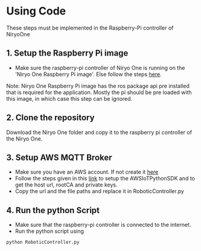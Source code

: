 # Using Code

These steps must be implemented in the Raspberry-Pi controller of NiryoOne

## 1. Setup the Raspberry Pi image
* Make sure the raspberry-pi controller of Niryo One is running on the 'Niryo One Raspberry Pi image'. Else follow the steps [here](https://niryo.com/docs/niryo-one/update-your-robot/update-raspberry-pi-image/).<br>

Note: Niryo One Raspberry Pi image has the ros package api pre installed that is required for the application. Mostly the pi should be pre loaded with this image, in which case this step can be ignored.

## 2. Clone the repository
Download the Niryo One folder and copy it to the raspberry pi controller of the Niryo One.
## 3. Setup AWS MQTT Broker
* Make sure you have an AWS account. If not create it [here](https://portal.aws.amazon.com/billing/signup?nc2=h_ct&src=header_signup&redirect_url=https%3A%2F%2Faws.amazon.com%2Fregistration-confirmation#/start/email)
* Follow the steps given in this [link](https://us-west-2.console.aws.amazon.com/iot/home?region=us-west-2#/connectdevice) to setup the 
 AWSIoTPythonSDK and to get the host url, rootCA and private keys.
* Copy the url and the file paths and replace it in RoboticController.py
## 4. Run the python Script
* Make sure that the raspberry-pi controller is connected to the internet.
* Run the python script using
```sh
python RoboticController.py
```
